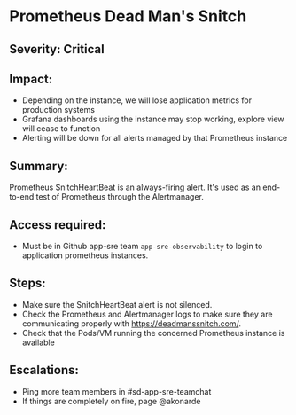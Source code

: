 # Prometheus Dead Man's Snitch

## Severity: Critical

## Impact:

- Depending on the instance, we will lose application metrics for production systems
- Grafana dashboards using the instance may stop working, explore view will cease to function
- Alerting will be down for all alerts managed by that Prometheus instance 

## Summary:

Prometheus SnitchHeartBeat is an always-firing alert. It's used as an end-to-end test of Prometheus through the Alertmanager.

## Access required:

- Must be in Github app-sre team `app-sre-observability` to login to application prometheus instances.

## Steps:

- Make sure the SnitchHeartBeat alert is not silenced.
- Check the Prometheus and Alertmanager logs to make sure they are communicating properly with https://deadmanssnitch.com/.
- Check that the Pods/VM running the concerned Prometheus instance is available

## Escalations:
- Ping more team members in #sd-app-sre-teamchat
- If things are completely on fire, page @akonarde
